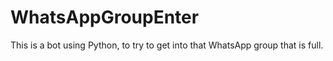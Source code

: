 # WhatsAppGroupEnter
 This is a bot using Python, to try to get into that WhatsApp group that is full.
